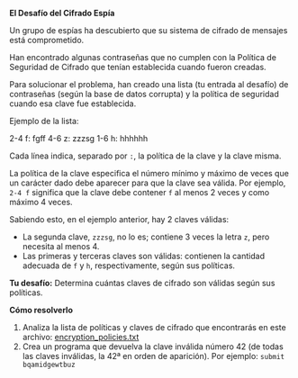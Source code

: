 **El Desafío del Cifrado Espía**

Un grupo de espías ha descubierto que su sistema de cifrado de mensajes está comprometido.

Han encontrado algunas contraseñas que no cumplen con la Política de Seguridad de Cifrado que tenían establecida cuando fueron creadas.

Para solucionar el problema, han creado una lista (tu entrada al desafío) de contraseñas (según la base de datos corrupta) y la política de seguridad cuando esa clave fue establecida.

Ejemplo de la lista:

2-4 f: fgff
4-6 z: zzzsg
1-6 h: hhhhhh

Cada línea indica, separado por `:`, la política de la clave y la clave misma.

La política de la clave especifica el número mínimo y máximo de veces que un carácter dado debe aparecer para que la clave sea válida. Por ejemplo, `2-4 f` significa que la clave debe contener `f` al menos 2 veces y como máximo 4 veces.

Sabiendo esto, en el ejemplo anterior, hay 2 claves válidas:

- La segunda clave, `zzzsg`, no lo es; contiene 3 veces la letra `z`, pero necesita al menos 4.
- Las primeras y terceras claves son válidas: contienen la cantidad adecuada de `f` y `h`, respectivamente, según sus políticas.

**Tu desafío:**
Determina cuántas claves de cifrado son válidas según sus políticas.

**Cómo resolverlo**
1. Analiza la lista de políticas y claves de cifrado que encontrarás en este archivo: [encryption_policies.txt](https://codember.dev/data/encryption_policies.txt)
2. Crea un programa que devuelva la clave inválida número 42 (de todas las claves inválidas, la 42ª en orden de aparición). Por ejemplo:
`submit bqamidgewtbuz`
